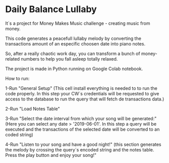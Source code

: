 # Daily Balance Lullaby
It´s a project for Money Makes Music challenge - creating music from money.

This code generates a peacefull lullaby melody by converting the transactions amount of an especific choosen date into piano notes.

So, after a really chaotic work day, you can transform a bunch of money-related numbers to help you fall asleep totally relaxed.

The project is made in Python running on Google Colab notebook.


How to run:

1-Run "General Setup"
(This cell install everything is needed to to run the code properly. In this step your CW´s credentials will be requested to give access to the database to run the query that will fetch de transactions data.) 



2-Run "Load Notes Table"



3-Run "Select the date interval from which your song will be generated:"
(Here you can select any date > '2019-06-01'. In this step a query will be executed and the transactions of the selected date will be converted to an coded string)



4-Run "Listen to your song and have a good night!"
(this section generates the melody by crossing the query´s encoded string and the notes table. Press the play button and enjoy your song!"
